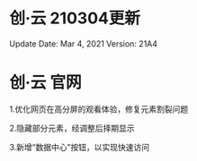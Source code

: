 # 创·云 210304更新

Update Date: Mar 4, 2021
Version: 21A4

# 创·云 官网

1.优化网页在高分屏的观看体验，修复元素割裂问题

2.隐藏部分元素，经调整后择期显示

3.新增“数据中心”按钮，以实现快速访问